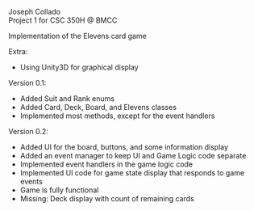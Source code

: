 Joseph Collado  
Project 1 for CSC 350H @ BMCC  

Implementation of the Elevens card game  
  
Extra:  
- Using Unity3D for graphical display

Version 0.1:
- Added Suit and Rank enums
- Added Card, Deck, Board, and Elevens classes
- Implemented most methods, except for the event handlers

Version 0.2:
- Added UI for the board, buttons, and some information display
- Added an event manager to keep UI and Game Logic code separate
- Implemented event handlers in the game logic code
- Implemented UI code for game state display that responds to game events
- Game is fully functional
- Missing: Deck display with count of remaining cards
